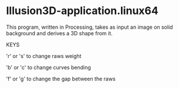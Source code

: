 Illusion3D-application.linux64
==============================

This program, written in Processing, takes as input an image on solid background and derives a 3D shape from it.

KEYS

'r' or 's' to change raws weight

'b' or 'c' to change curves bending

'f' or 'g' to change the gap between the raws
